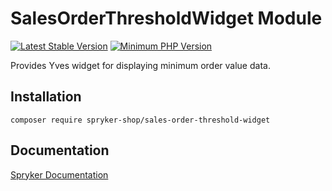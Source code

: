 # SalesOrderThresholdWidget Module
[![Latest Stable Version](https://poser.pugx.org/spryker-shop/sales-order-threshold-widget/v/stable.svg)](https://packagist.org/packages/spryker-shop/sales-order-threshold-widget)
[![Minimum PHP Version](https://img.shields.io/badge/php-%3E%3D%208.2-8892BF.svg)](https://php.net/)

Provides Yves widget for displaying minimum order value data.

## Installation

```
composer require spryker-shop/sales-order-threshold-widget
```

## Documentation

[Spryker Documentation](https://docs.spryker.com)
